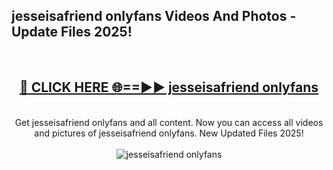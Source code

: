 <h2>jesseisafriend onlyfans Videos And Photos - Update Files 2025!</h2>
<br>
<div align="center">
<h2><a href="https://linkcuts.com/hfmhzwbr" rel="nofollow">🔴 CLICK HERE 🌐==►► jesseisafriend onlyfans</a></h2>
<br>
Get jesseisafriend onlyfans and all content. Now you can access all videos and pictures of jesseisafriend onlyfans. New Updated Files 2025!
<br>
<br>
<a href="https://linkcuts.com/hfmhzwbr" rel="nofollow" data-target="animated-image.originalLink"><img src="https://i.ibb.co.com/WyWwxjT/player-gif2.gif" alt="jesseisafriend onlyfans" style="max-width: 100%; display: inline-block;" data-target="animated-image.originalImage"></a>
</div>
<br>